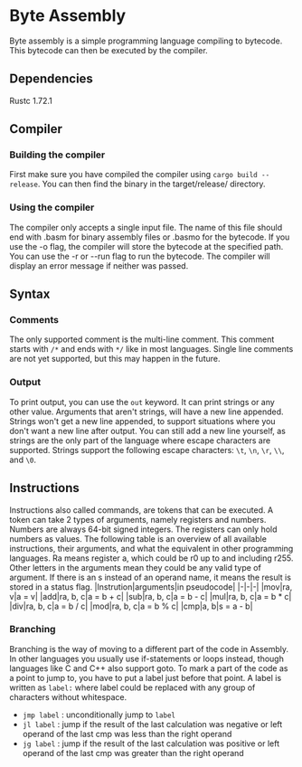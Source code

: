 # Byte Assembly
Byte assembly is a simple programming language compiling to bytecode. This bytecode can then be executed by the compiler.

## Dependencies
Rustc 1.72.1

## Compiler
### Building the compiler
First make sure you have compiled the compiler using `cargo build --release`. You can then find the binary in the target/release/ directory.

### Using the compiler
The compiler only accepts a single input file. The name of this file should end with .basm for binary assembly files or .basmo for the bytecode. If you use the -o flag, the compiler will store the bytecode at the specified path. You can use the -r or --run flag to run the bytecode. The compiler will display an error message if neither was passed.

## Syntax
### Comments
The only supported comment is the multi-line comment. This comment starts with `/*` and ends with `*/` like in most languages. Single line comments are not yet supported, but this may happen in the future.

### Output
To print output, you can use the `out` keyword. It can print strings or any other value. Arguments that aren't strings, will have a new line appended. Strings won't get a new line appended, to support situations where you don't want a new line after output. You can still add a new line yourself, as strings are the only part of the language where escape characters are supported.
Strings support the following escape characters: `\t`, `\n`, `\r`, `\\`, and `\0`.

## Instructions
Instructions also called commands, are tokens that can be executed. A token can take 2 types of arguments, namely registers and numbers. Numbers are always 64-bit signed integers. The registers can only hold numbers as values.
The following table is an overview of all available instructions, their arguments, and what the equivalent in other programming languages. Ra means register a, which could be r0 up to and including r255. Other letters in the arguments mean they could be any valid type of argument. If there is an s instead of an operand name, it means the result is stored in a status flag.
|Instrution|arguments|in pseudocode|
|-|-|-|
|mov|ra, v|a = v|
|add|ra, b, c|a = b + c|
|sub|ra, b, c|a = b - c|
|mul|ra, b, c|a = b * c|
|div|ra, b, c|a = b / c|
|mod|ra, b, c|a = b % c|
|cmp|a, b|s = a - b|

### Branching
Branching is the way of moving to a different part of the code in Assembly. In other languages you usually use if-statements or loops instead, though languages like C and C++ also support goto. To mark a part of the code as a point to jump to, you have to put a label just before that point. A label is written as `label:` where label could be replaced with any group of characters without whitespace.
 - `jmp label` : unconditionally jump to `label`
 - `jl label` : jump if the result of the last calculation was negative or left operand of the last cmp was less than the right operand
 - `jg label` : jump if the result of the last calculation was positive or left operand of the last cmp was greater than the right operand